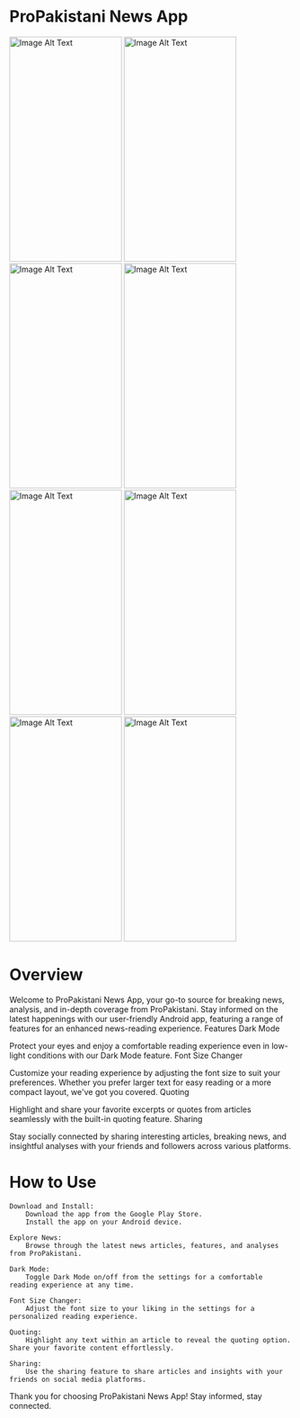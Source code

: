 # ProPakistani News App

<img src="https://github.com/MontagMakes/ProPakistani/assets/103876121/7dc535df-6386-4577-953e-9a57ca3cd706" alt="Image Alt Text" width="200" height="400">
<img src="https://github.com/MontagMakes/ProPakistani/assets/103876121/28275fdd-f6e8-43d6-ab90-309622ef84bd" alt="Image Alt Text" width="200" height="400">
<img src="https://github.com/MontagMakes/ProPakistani/assets/103876121/05af1ae5-324a-4eb9-8f0f-a9d0ee419160" alt="Image Alt Text" width="200" height="400">
<img src="https://github.com/MontagMakes/ProPakistani/assets/103876121/dbe2b979-a4d7-4599-8c67-73b742ec496c" alt="Image Alt Text" width="200" height="400">


<img src="https://github.com/MontagMakes/ProPakistani/assets/103876121/fa9c454b-0558-4b82-96cd-3073dc14a1ff" alt="Image Alt Text" width="200" height="400">
<img src="https://github.com/MontagMakes/ProPakistani/assets/103876121/0758c698-6ebf-448d-a3c3-7fcdc71945bf" alt="Image Alt Text" width="200" height="400">
<img src="https://github.com/MontagMakes/ProPakistani/assets/103876121/dcf30765-f3e8-460a-b60d-a01c3023bd22" alt="Image Alt Text" width="200" height="400">
<img src="https://github.com/MontagMakes/ProPakistani/assets/103876121/c8211b2f-aeb8-4e88-8ce6-6164d9afccff" alt="Image Alt Text" width="200" height="400">

# Overview

Welcome to ProPakistani News App, your go-to source for breaking news, analysis, and in-depth coverage from ProPakistani. Stay informed on the latest happenings with our user-friendly Android app, featuring a range of features for an enhanced news-reading experience.
Features
Dark Mode

Protect your eyes and enjoy a comfortable reading experience even in low-light conditions with our Dark Mode feature.
Font Size Changer

Customize your reading experience by adjusting the font size to suit your preferences. Whether you prefer larger text for easy reading or a more compact layout, we've got you covered.
Quoting

Highlight and share your favorite excerpts or quotes from articles seamlessly with the built-in quoting feature.
Sharing

Stay socially connected by sharing interesting articles, breaking news, and insightful analyses with your friends and followers across various platforms.

# How to Use

    Download and Install:
        Download the app from the Google Play Store.
        Install the app on your Android device.

    Explore News:
        Browse through the latest news articles, features, and analyses from ProPakistani.

    Dark Mode:
        Toggle Dark Mode on/off from the settings for a comfortable reading experience at any time.

    Font Size Changer:
        Adjust the font size to your liking in the settings for a personalized reading experience.

    Quoting:
        Highlight any text within an article to reveal the quoting option. Share your favorite content effortlessly.

    Sharing:
        Use the sharing feature to share articles and insights with your friends on social media platforms.

Thank you for choosing ProPakistani News App! Stay informed, stay connected.
